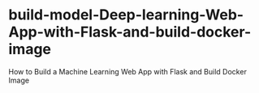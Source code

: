 # build-model-Deep-learning-Web-App-with-Flask-and-build-docker-image
How to Build a Machine Learning Web App with Flask and Build Docker Image
